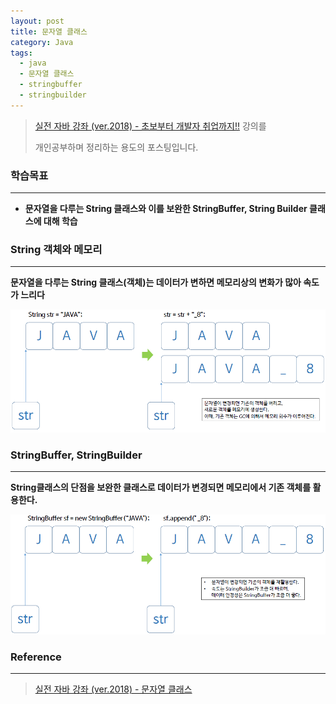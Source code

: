 ```yaml
---
layout: post
title: 문자열 클래스
category: Java
tags:
  - java
  - 문자열 클래스
  - stringbuffer
  - stringbuilder
---
```




> [실전 자바 강좌 (ver.2018) - 초보부터 개발자 취업까지!!](https://www.inflearn.com/course/%EC%8B%A4%EC%A0%84-%EC%9E%90%EB%B0%94_java-renew/) 강의를
>
> 개인공부하며 정리하는 용도의 포스팅입니다.



### 학습목표

---

- **문자열을 다루는 String 클래스와 이를 보완한 StringBuffer, String Builder 클래스에 대해 학습**



### String 객체와 메모리

---

**문자열을 다루는 String 클래스(객체)는 데이터가 변하면 메모리상의 변화가 많아 속도가 느리다**



![stringclass1](/assets/Java/stringclass1.png)







### StringBuffer, StringBuilder

---

**String클래스의 단점을 보완한 클래스로 데이터가 변경되면 메모리에서 기존 객체를 활용한다.**



![stringclass2](/assets/Java/stringclass2.png)



### Reference

---

> [실전 자바 강좌 (ver.2018) - 문자열 클래스](https://www.inflearn.com/course/%EC%8B%A4%EC%A0%84-%EC%9E%90%EB%B0%94_java-renew/lecture/13702)

